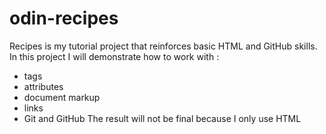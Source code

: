 # odin-recipes
Recipes is my tutorial project that reinforces basic HTML and GitHub skills. 
In this project I will demonstrate how to work with :
- tags
- attributes
- document markup
- links
- Git and GitHub
The result will not be final because I only use HTML
